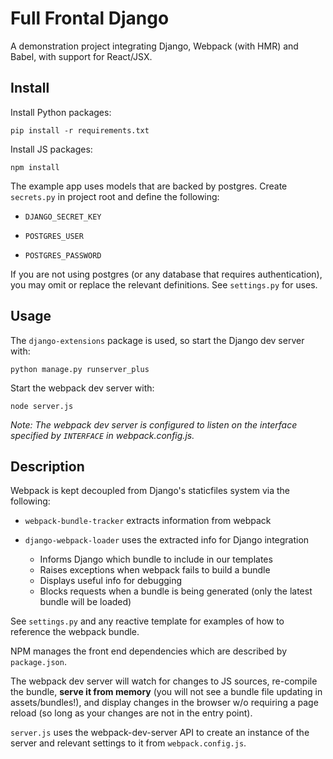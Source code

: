 # Full Frontal Django

A demonstration project integrating Django, Webpack (with HMR) and Babel, with support for React/JSX.

## Install

Install Python packages:

```
pip install -r requirements.txt
```

Install JS packages:

```
npm install
```

The example app uses models that are backed by postgres. Create `secrets.py` in project root 
and define the following:

* `DJANGO_SECRET_KEY`

* `POSTGRES_USER`

* `POSTGRES_PASSWORD`

If you are not using postgres (or any database that requires authentication), you may omit or replace
the relevant definitions. See `settings.py` for uses.

## Usage

The `django-extensions` package is used, so start the Django dev server with:
 
 ```
 python manage.py runserver_plus
 ```
 
 Start the webpack dev server with:
 
 ```
 node server.js
 ```
 
 _Note: The webpack dev server is configured to listen on the interface specified by `INTERFACE` in 
 webpack.config.js._
 
## Description

Webpack is kept decoupled from Django's staticfiles system via the following:

* `webpack-bundle-tracker` extracts information from webpack

* `django-webpack-loader` uses the extracted info for Django integration
    * Informs Django which bundle to include in our templates
    * Raises exceptions when webpack fails to build a bundle
    * Displays useful info for debugging
    * Blocks requests when a bundle is being generated (only the latest bundle will be loaded)
    
See `settings.py` and any reactive template for examples of how to reference the webpack bundle.

NPM manages the front end dependencies which are described by `package.json`.

The webpack dev server will watch for changes to JS sources, re-compile the bundle, __serve it 
from memory__ (you will not see a bundle file updating in assets/bundles!), and display changes
in the browser w/o requiring a page reload (so long as your changes are not in the entry point).

`server.js` uses the webpack-dev-server API to create an instance of the server and relevant settings
to it from `webpack.config.js`.